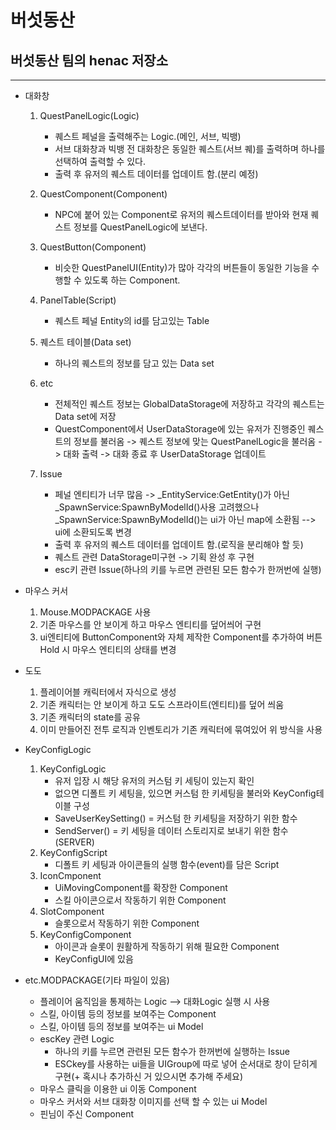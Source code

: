 # 버섯동산 
## 버섯동산 팀의 henac 저장소 <br>
-------------------------------------
- 대화창
    1. QuestPanelLogic(Logic)
        - 퀘스트 페널을 출력해주는 Logic.(메인, 서브, 빅뱅)
        - 서브 대화창과 빅뱅 전 대화창은 동일한 퀘스트(서브 퀘)를 출력하며 하나를 선택하여 출력할 수 있다.
        - 출력 후 유저의 퀘스트 데이터를 업데이트 함.(분리 예정)
    
    2. QuestComponent(Component)
        - NPC에 붙어 있는 Component로 유저의 퀘스트데이터를 받아와 현재 퀘스트 정보를 QuestPanelLogic에 보낸다.

    3. QuestButton(Component)
        - 비슷한 QuestPanelUI(Entity)가 많아 각각의 버튼들이 동일한 기능을 수행할 수 있도록 하는 Component.
    
    4. PanelTable(Script)
        - 퀘스트 페널 Entity의 id를 담고있는 Table
    
    5. 퀘스트 테이블(Data set)
        - 하나의 퀘스트의 정보를 담고 있는 Data set
    
    6. etc
        - 전체적인 퀘스트 정보는 GlobalDataStorage에 저장하고 각각의 퀘스트는 Data set에 저장
        - QuestComponent에서 UserDataStorage에 있는 유저가 진행중인 퀘스트의 정보를 불러옴 -> 퀘스트 정보에 맞는 QuestPanelLogic을 불러옴 -> 대화 출력 -> 대화 종료 후 UserDataStorage 업데이트
    
    7. Issue
        - 페널 엔티티가 너무 많음 -> _EntityService:GetEntity()가 아닌 _SpawnService:SpawnByModelId()사용 고려했으나 _SpawnService:SpawnByModelId()는 ui가 아닌 map에 소환됨 --> ui에 소환되도록 변경
        - 출력 후 유저의 퀘스트 데이터를 업데이트 함.(로직을 분리해야 할 듯)
        - 퀘스트 관련 DataStorage미구현 -> 기획 완성 후 구현
        - esc키 관련 Issue(하나의 키를 누르면 관련된 모든 함수가 한꺼번에 실행)

- 마우스 커서
    1. Mouse.MODPACKAGE 사용
    2. 기존 마우스를 안 보이게 하고 마우스 엔티티를 덮어씌어 구현
    3. ui엔티티에 ButtonComponent와 자체 제작한 Component를 추가하여 버튼 Hold 시 마우스 엔티티의 상태를 변경

- 도도
    1. 플레이어블 캐릭터에서 자식으로 생성
    2. 기존 캐릭터는 안 보이게 하고 도도 스프라이트(엔티티)를 덮어 씌움
    3. 기존 캐릭터의 state를 공유
    4. 이미 만들어진 전투 로직과 인벤토리가 기존 캐릭터에 묶여있어 위 방식을 사용

- KeyConfigLogic
    1. KeyConfigLogic
        - 유저 입장 시 해당 유저의 커스텀 키 세팅이 있는지 확인
        - 없으면 디폴트 키 세팅을, 있으면 커스텀 한 키세팅을 불러와 KeyConfig테이블 구성
        - SaveUserKeySetting() = 커스텀 한 키세팅을 저장하기 위한 함수
        - SendServer() = 키 세팅을 데이터 스토리지로 보내기 위한 함수(SERVER)
    2. KeyConfigScript
        - 디폴트 키 세팅과 아이콘들의 실행 함수(event)를 담은 Script
    3. IconCmponent
        - UiMovingComponent를 확장한 Component
        - 스킬 아이콘으로서 작동하기 위한 Component
    4. SlotComponent
        - 슬롯으로서 작동하기 위한 Component
    5. KeyConfigComponent
        - 아이콘과 슬롯이 원활하게 작동하기 위해 필요한 Component
        - KeyConfigUI에 있음


- etc.MODPACKAGE(기타 파일이 있음)
    - 플레이어 움직임을 통제하는 Logic --> 대화Logic 실행 시 사용
    - 스킬, 아이템 등의 정보를 보여주는 Component
    - 스킬, 아이템 등의 정보를 보여주는 ui Model
    - escKey 관련 Logic
        - 하나의 키를 누르면 관련된 모든 함수가 한꺼번에 실행하는 Issue
        - ESCkey를 사용하는 ui들을 UIGroup에 따로 넣어 순서대로 창이 닫히게 구현(+ 혹시나 추가하신 거 있으시면 추가해 주세요)
    - 마우스 클릭을 이용한 ui 이동 Component
    - 마우스 커서와 서브 대화창 이미지를 선택 할 수 있는 ui Model
    - 핀님이 주신 Component
